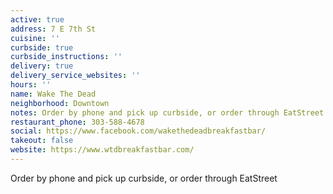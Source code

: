```yaml
---
active: true
address: 7 E 7th St
cuisine: ''
curbside: true
curbside_instructions: ''
delivery: true
delivery_service_websites: ''
hours: ''
name: Wake The Dead
neighborhood: Downtown
notes: Order by phone and pick up curbside, or order through EatStreet
restaurant_phone: 303-588-4678
social: https://www.facebook.com/wakethedeadbreakfastbar/
takeout: false
website: https://www.wtdbreakfastbar.com/
---
```


Order by phone and pick up curbside, or order through EatStreet